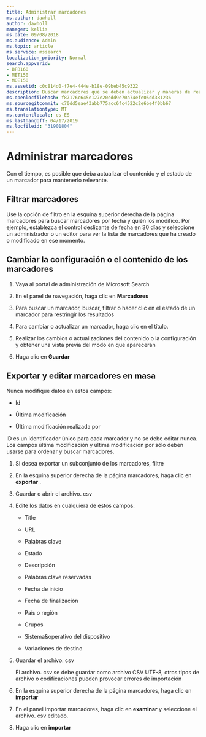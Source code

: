 ```yaml
---
title: Administrar marcadores
ms.author: dawholl
author: dawholl
manager: kellis
ms.date: 09/08/2018
ms.audience: Admin
ms.topic: article
ms.service: mssearch
localization_priority: Normal
search.appverid:
- BFB160
- MET150
- MOE150
ms.assetid: c0c814d0-f7e4-444e-b18e-09beb45c9322
description: Buscar marcadores que se deben actualizar y maneras de realizar cambios en masa de los resultados de marcadores para Microsoft Search
ms.openlocfilehash: f87176c645e127e20edd9e70a74efe05dd381236
ms.sourcegitcommit: c70dd5eae43abb775acc6fc4522c2e6be4f0bb67
ms.translationtype: MT
ms.contentlocale: es-ES
ms.lasthandoff: 04/17/2019
ms.locfileid: "31901804"
---
```

# <a name="manage-bookmarks"></a>Administrar marcadores

Con el tiempo, es posible que deba actualizar el contenido y el estado de un marcador para mantenerlo relevante. 
  
## <a name="filter-bookmarks"></a>Filtrar marcadores

Use la opción de filtro en la esquina superior derecha de la página marcadores para buscar marcadores por fecha y quién los modificó. Por ejemplo, establezca el control deslizante de fecha en 30 días y seleccione un administrador o un editor para ver la lista de marcadores que ha creado o modificado en ese momento.
  
## <a name="change-bookmark-content-or-settings"></a>Cambiar la configuración o el contenido de los marcadores

1. Vaya al portal de administración de Microsoft Search
    
2. En el panel de navegación, haga clic en **Marcadores**
    
3. Para buscar un marcador, buscar, filtrar o hacer clic en el estado de un marcador para restringir los resultados
    
4. Para cambiar o actualizar un marcador, haga clic en el título.
    
5. Realizar los cambios o actualizaciones del contenido o la configuración y obtener una vista previa del modo en que aparecerán 
    
6. Haga clic en **Guardar**
    
## <a name="bulk-export-and-edit-bookmarks"></a>Exportar y editar marcadores en masa

Nunca modifique datos en estos campos:
  
- Id
    
- Última modificación
    
- Última modificación realizada por
    
ID es un identificador único para cada marcador y no se debe editar nunca. Los campos última modificación y última modificación por sólo deben usarse para ordenar y buscar marcadores.
  
1. Si desea exportar un subconjunto de los marcadores, filtre
    
2. En la esquina superior derecha de la página marcadores, haga clic en **exportar** .
    
3. Guardar o abrir el archivo. csv
    
4. Edite los datos en cualquiera de estos campos:
   - Title
    
   - URL
    
   - Palabras clave
    
   - Estado
    
   - Descripción
    
   - Palabras clave reservadas
    
   - Fecha de inicio
    
   - Fecha de finalización
    
   - País o región
    
   - Grupos
    
   - Sistema&amp;operativo del dispositivo
    
   - Variaciones de destino
    
5. Guardar el archivo. csv

    El archivo. csv se debe guardar como archivo CSV UTF-8, otros tipos de archivo o codificaciones pueden provocar errores de importación
    
6. En la esquina superior derecha de la página marcadores, haga clic en **importar**
    
7. En el panel importar marcadores, haga clic en **examinar** y seleccione el archivo. csv editado. 
    
8. Haga clic en **importar**